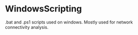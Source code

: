 # WindowsScripting
.bat and .ps1 scripts used on windows. Mostly used for network connectivity analysis.
